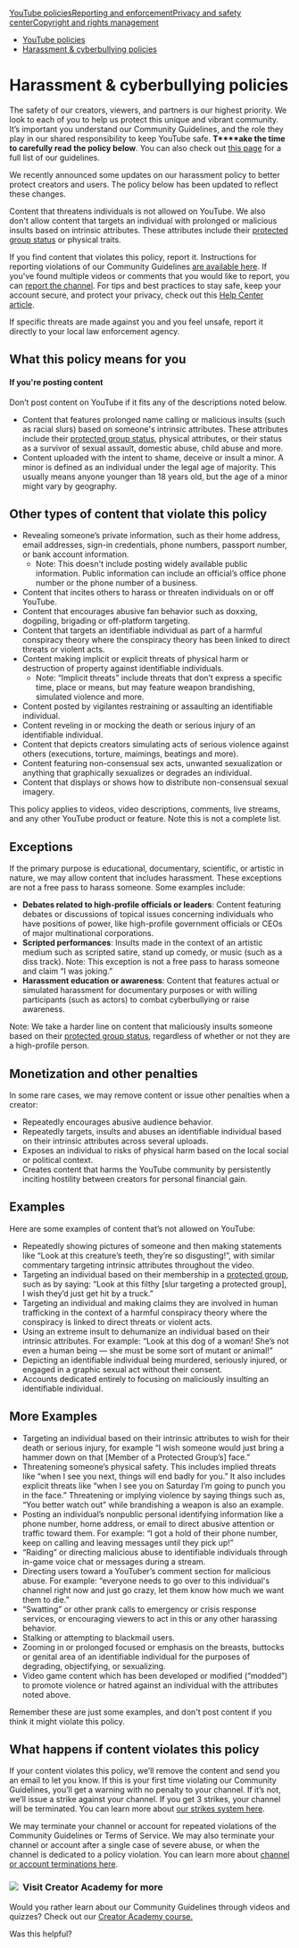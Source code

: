 [YouTube policies](/youtube/topic/2803176?hl=en&ref_topic=6151248,3230811,3256124,)[Reporting and enforcement](/youtube/topic/2803138?hl=en&ref_topic=6151248,3230811,3256124,)[Privacy and safety center](/youtube/topic/2803240?hl=en&ref_topic=6151248,3230811,3256124,)[Copyright and rights management](/youtube/topic/2676339?hl=en&ref_topic=6151248,3230811,3256124,)
    

*   [YouTube policies](/youtube/topic/2803176?hl=en&ref_topic=6151248)
*   [Harassment & cyberbullying policies](/youtube/answer/2802268)

Harassment & cyberbullying policies
===================================

The safety of our creators, viewers, and partners is our highest priority. We look to each of you to help us protect this unique and vibrant community. It’s important you understand our Community Guidelines, and the role they play in our shared responsibility to keep YouTube safe. **T****ake the time to carefully read the policy below**. You can also check out [this page](/youtube/answer/9288567) for a full list of our guidelines.

We recently announced some updates on our harassment policy to better protect creators and users. The policy below has been updated to reflect these changes.

Content that threatens individuals is not allowed on YouTube. We also don't allow content that targets an individual with prolonged or malicious insults based on intrinsic attributes. These attributes include their [protected group status](/youtube/answer/2801939#protected_group) or physical traits.

If you find content that violates this policy, report it. Instructions for reporting violations of our Community Guidelines [are available here](/youtube/answer/2802027). If you've found multiple videos or comments that you would like to report, you can [report the channel](https://support.google.com/youtube/answer/2802027#report_channel). For tips and best practices to stay safe, keep your account secure, and protect your privacy, check out this [Help Center article](/youtube/answer/9563682).

If specific threats are made against you and you feel unsafe, report it directly to your local law enforcement agency.

What this policy means for you
------------------------------

#### If you're posting content

Don’t post content on YouTube if it fits any of the descriptions noted below.

*   Content that features prolonged name calling or malicious insults (such as racial slurs) based on someone's intrinsic attributes. These attributes include their [protected group status](/youtube/answer/2801939), physical attributes, or their status as a survivor of sexual assault, domestic abuse, child abuse and more.
*   Content uploaded with the intent to shame, deceive or insult a minor. A minor is defined as an individual under the legal age of majority. This usually means anyone younger than 18 years old, but the age of a minor might vary by geography.

Other types of content that violate this policy
-----------------------------------------------

*   Revealing someone’s private information, such as their home address, email addresses, sign-in credentials, phone numbers, passport number, or bank account information.
    *   Note: This doesn't include posting widely available public information. Public information can include an official’s office phone number or the phone number of a business.
*   Content that incites others to harass or threaten individuals on or off YouTube.
*   Content that encourages abusive fan behavior such as doxxing, dogpiling, brigading or off-platform targeting.
*   Content that targets an identifiable individual as part of a harmful conspiracy theory where the conspiracy theory has been linked to direct threats or violent acts.
*   Content making implicit or explicit threats of physical harm or destruction of property against identifiable individuals. 
    *   Note: “Implicit threats” include threats that don’t express a specific time, place or means, but may feature weapon brandishing, simulated violence and more. 
*   Content posted by vigilantes restraining or assaulting an identifiable individual. 
*   Content reveling in or mocking the death or serious injury of an identifiable individual.
*   Content that depicts creators simulating acts of serious violence against others (executions, torture, maimings, beatings and more).
*   Content featuring non-consensual sex acts, unwanted sexualization or anything that graphically sexualizes or degrades an individual.
*   Content that displays or shows how to distribute non-consensual sexual imagery. 

This policy applies to videos, video descriptions, comments, live streams, and any other YouTube product or feature. Note this is not a complete list.

Exceptions
----------

If the primary purpose is educational, documentary, scientific, or artistic in nature, we may allow content that includes harassment. These exceptions are not a free pass to harass someone. Some examples include:

*   **Debates related to high-profile officials or leaders**: Content featuring debates or discussions of topical issues concerning individuals who have positions of power, like high-profile government officials or CEOs of major multinational corporations. 
*   **Scripted performances**: Insults made in the context of an artistic medium such as scripted satire, stand up comedy, or music (such as a diss track). Note: This exception is not a free pass to harass someone and claim “I was joking.” 
*   **Harassment education or awareness**: Content that features actual or simulated harassment for documentary purposes or with willing participants (such as actors) to combat cyberbullying or raise awareness.

Note: We take a harder line on content that maliciously insults someone based on their [protected group status](/youtube/answer/2801939?hl=en), regardless of whether or not they are a high-profile person.

Monetization and other penalties 
---------------------------------

In some rare cases, we may remove content or issue other penalties when a creator:

*   Repeatedly encourages abusive audience behavior.
*   Repeatedly targets, insults and abuses an identifiable individual based on their intrinsic attributes across several uploads.
*   Exposes an individual to risks of physical harm based on the local social or political context.
*   Creates content that harms the YouTube community by persistently inciting hostility between creators for personal financial gain.

Examples
--------

Here are some examples of content that’s not allowed on YouTube:

*   Repeatedly showing pictures of someone and then making statements like “Look at this creature’s teeth, they’re so disgusting!”, with similar commentary targeting intrinsic attributes throughout the video.
*   Targeting an individual based on their membership in a [protected group](/youtube/answer/2801939), such as by saying: “Look at this filthy \[slur targeting a protected group\], I wish they’d just get hit by a truck.”
*   Targeting an individual and making claims they are involved in human trafficking in the context of a harmful conspiracy theory where the conspiracy is linked to direct threats or violent acts.
*   Using an extreme insult to dehumanize an individual based on their intrinsic attributes. For example: “Look at this dog of a woman! She’s not even a human being — she must be some sort of mutant or animal!” 
*   Depicting an identifiable individual being murdered, seriously injured, or engaged in a graphic sexual act without their consent.
*   Accounts dedicated entirely to focusing on maliciously insulting an identifiable individual.

More Examples
-------------

*   Targeting an individual based on their intrinsic attributes to wish for their death or serious injury, for example “I wish someone would just bring a hammer down on that \[Member of a Protected Group’s\] face.” 
*   Threatening someone’s physical safety. This includes implied threats like “when I see you next, things will end badly for you.” It also includes explicit threats like “when I see you on Saturday I’m going to punch you in the face.” Threatening or implying violence by saying things such as, “You better watch out” while brandishing a weapon is also an example. 
*   Posting an individual’s nonpublic personal identifying information like a phone number, home address, or email to direct abusive attention or traffic toward them. For example: “I got a hold of their phone number, keep on calling and leaving messages until they pick up!”
*   “Raiding” or directing malicious abuse to identifiable individuals through in-game voice chat or messages during a stream.
*   Directing users toward a YouTuber’s comment section for malicious abuse. For example: “everyone needs to go over to this individual's channel right now and just go crazy, let them know how much we want them to die.”
*   “Swatting” or other prank calls to emergency or crisis response services, or encouraging viewers to act in this or any other harassing behavior.
*   Stalking or attempting to blackmail users.
*   Zooming in or prolonged focused or emphasis on the breasts, buttocks or genital area of an identifiable individual for the purposes of degrading, objectifying, or sexualizing.
*   Video game content which has been developed or modified (“modded”) to promote violence or hatred against an individual with the attributes noted above.

Remember these are just some examples, and don't post content if you think it might violate this policy.

What happens if content violates this policy
--------------------------------------------

If your content violates this policy, we’ll remove the content and send you an email to let you know. If this is your first time violating our Community Guidelines, you’ll get a warning with no penalty to your channel. If it’s not, we’ll issue a strike against your channel. If you get 3 strikes, your channel will be terminated. You can learn more about [our strikes system here](/youtube/answer/2802032).

We may terminate your channel or account for repeated violations of the Community Guidelines or Terms of Service. We may also terminate your channel or account after a single case of severe abuse, or when the channel is dedicated to a policy violation. You can learn more about [channel or account terminations here](https://support.google.com/youtube/answer/2802168).

### ![](//www.gstatic.com/images/icons/material/system/1x/video_library_grey600_24dp.png)  Visit Creator Academy for more

Would you rather learn about our Community Guidelines through videos and quizzes? Check out our [Creator Academy course.](https://creatoracademy.youtube.com/page/lesson/policy-harassment)

Was this helpful?